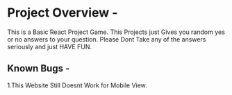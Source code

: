 # Project Overview - 

This is a Basic React Project Game. This Projects just Gives you random yes or no answers to your question. Please Dont Take any of the answers seriously and just HAVE FUN.

## Known Bugs -

1.This Website Still Doesnt Work for Mobile View.